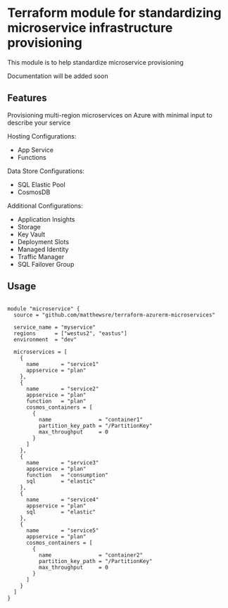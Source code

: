 # Terraform module for standardizing microservice infrastructure provisioning

This module is to help standardize microservice provisioning

Documentation will be added soon

## Features

Provisioning multi-region microservices on Azure with minimal input to describe your service

Hosting Configurations:
* App Service
* Functions

Data Store Configurations:
* SQL Elastic Pool
* CosmosDB

Additional Configurations:
* Application Insights
* Storage
* Key Vault
* Deployment Slots
* Managed Identity
* Traffic Manager
* SQL Failover Group


## Usage

```hcl

module "microservice" {
  source = "github.com/matthewsre/terraform-azurerm-microservices"

  service_name = "myservice"
  regions      = ["westus2", "eastus"]
  environment  = "dev"

  microservices = [
    {
      name       = "service1"
      appservice = "plan"
    },
    {
      name       = "service2"
      appservice = "plan"
      function   = "plan"
      cosmos_containers = [
        {
          name               = "container1"
          partition_key_path = "/PartitionKey"
          max_throughput     = 0
        }
      ]
    },
    {
      name       = "service3"
      appservice = "plan"
      function   = "consumption"
      sql        = "elastic"
    },
    {
      name       = "service4"
      appservice = "plan"
      sql        = "elastic"
    },
    {
      name       = "service5"
      appservice = "plan"
      cosmos_containers = [
        {
          name               = "container2"
          partition_key_path = "/PartitionKey"
          max_throughput     = 0
        }
      ]
    }
  ]
}

```
